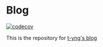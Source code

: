 # Blog

[![codecov](https://codecov.io/gh/t-yng/blog/branch/main/graph/badge.svg?token=G7RKA76GAH)](https://codecov.io/gh/t-yng/blog)

This is the repository for [t-yng's blog](https://t-yng.jp)
